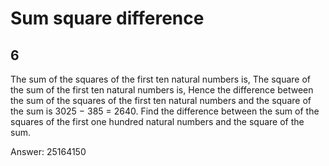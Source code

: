 # Sum square difference
## 6
The sum of the squares of the first ten natural numbers is,
The square of the sum of the first ten natural numbers is,
Hence the difference between the sum of the squares of the first ten natural numbers and the square of the sum is 3025 − 385 = 2640.
Find the difference between the sum of the squares of the first one hundred natural numbers and the square of the sum.

Answer: 25164150

